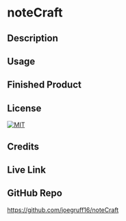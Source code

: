 # noteCraft

## Description

## Usage

## Finished Product

## License

[![MIT](https://img.shields.io/github/license/Ileriayo/markdown-badges?style=for-the-badge)](./LICENSE)

## Credits

## Live Link

## GitHub Repo

<https://github.com/joegruff16/noteCraft>